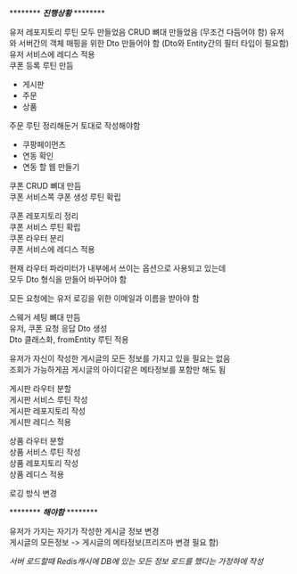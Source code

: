 ******** ***진행상황*** ******** 

유저 레포지토리 루틴 모두 만들었음
CRUD 뼈대 만들었음 (무조건 다듬어야 함)
유저와 서버간의 객체 매핑을 위한 Dto 만들어야 함
(Dto와 Entity간의 필터 타입이 필요함)  
유저 서비스에 레디스 적용  
쿠폰 등록 루틴 만듬  
+ 게시판
+ 주문
+ 상품  

주문 루틴 정리해둔거 토대로 작성해야함
+ 쿠팡페이먼츠
+ 연동 확인
+ 연동 할 웹 만들기  

쿠폰 CRUD 뼈대 만듬  
쿠폰 서비스쪽 쿠폰 생성 루틴 확립  

쿠폰 레포지토리 정리  
쿠폰 서비스 루틴 확립  
쿠폰 라우터 분리  
쿠폰 서비스에 레디스 적용  

현재 라우터 파라미터가 내부에서 쓰이는 옵션으로 사용되고 있는데  
모두 Dto 형식을 만들어 바꾸어야 함

모든 요청에는 유저 로깅을 위한 이메일과 이름을 받아야 함  

스웨거 세팅 뼈대 만듬  
유저, 쿠폰 요청 응답 Dto 생성  
Dto 클래스화, fromEntity 루틴 적용  

유저가 자신이 작성한 게시글의 모든 정보를 가지고 있을 필요는 없음  
조회가 가능하게끔 게시글의 아이디같은 메타정보를 포함만 해도 됨  

게시판 라우터 분할  
게시판 서비스 루틴 작성  
게시판 레포지토리 작성  
게시판 레디스 적용  

상품 라우터 분할  
상품 서비스 루틴 작성  
상품 레포지토리 작성  
상품 레디스 적용  

로깅 방식 변경  

******** ***해야함*** ********  

유저가 가지는 자기가 작성한 게시글 정보 변경  
게시글의 모든정보 -> 게시글의 메타정보(프리즈마 변경 필요 함)  

*서버 로드할때 Redis캐시에 DB에 있는 모든 정보 로드를 했다는 가정하에 작성*
